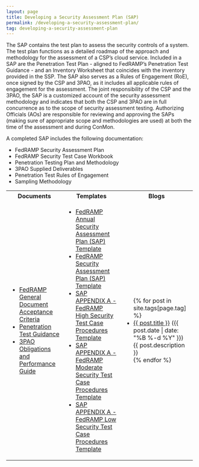 ```yaml
---
layout: page
title: Developing a Security Assessment Plan (SAP)
permalink: /developing-a-security-assessment-plan/
tag: developing-a-security-assessment-plan
---
```

<p>The SAP contains the test plan to assess the security controls of a system. The test plan functions as a detailed roadmap of the approach and methodology for the assessment of a CSP’s cloud service. Included in a SAP are the Penetration Test Plan - aligned to FedRAMP’s Penetration Test Guidance - and an Inventory Worksheet that coincides with the inventory provided in the SSP. The SAP also serves as a Rules of Engagement (RoE), once signed by the CSP and 3PAO, as it includes all applicable rules of engagement for the assessment. The joint responsibility of the CSP and the 3PAO, the SAP is a customized account of the security assessment methodology and indicates that both the CSP and 3PAO are in full concurrence as to the scope of security assessment testing. Authorizing Officials (AOs) are responsible for reviewing and approving the SAPs (making sure of appropriate scope and methodologies are used) at both the time of the assessment and during ConMon.</p>
<p>A completed SAP includes the following documentation:</p> 
<ul>
<li>FedRAMP Security Assessment Plan</li>
<li>FedRAMP Security Test Case Workbook</li>
<li>Penetration Testing Plan and Methodology</li>
<li>3PAO Supplied Deliverables
<li>Penetration Test Rules of Engagement</li>
<li>Sampling Methodology</li></li>
</ul>

<table class="usa-table">
<tr>
<th scope="col">Documents</th>
<th scope="col">Templates</th>
<th scope="col">Blogs</th>
</tr>
<td>
<ul>
<li><a href="{{site.baseurl}}/assets/resources/documents/FedRAMP_General_Document_Acceptance_Criteria.pdf">FedRAMP General Document Acceptance Criteria</a></li>
<li><a href="{{site.baseurl}}/assets/resources/documents/CSP_Penetration_Test_Guidance.pdf">Penetration Test Guidance</a></li>
<li><a href="{{site.baseurl}}/assets/resources/documents/3PAO_Obligations_and_Performance_Guide.pdf">3PAO Obligations and Performance Guide</a></li>
</ul>
</td>
<td>
<ul>
<li><a href="{{site.baseurl}}/assets/resources/templates/FedRAMP-Annual-SAP-Template.docx">FedRAMP Annual Security Assessment Plan (SAP) Template</a></li>
<li><a href="{{site.baseurl}}/assets/resources/templates/FedRAMP-SAP-Template.docx">FedRAMP Security Assessment Plan (SAP) Template</a></li>
<li><a href="{{site.baseurl}}/assets/resources/templates/SAP-AA-FedRAMP-High-Security-Test-Case-Procedures-Template.xlsx">SAP APPENDIX A - FedRAMP High Security Test Case Procedures Template</a></li>  
<li><a href="{{site.baseurl}}/assets/resources/templates/SAP-AA-FedRAMP-Moderate-Security-Test-Case-Procedures-Template.xlsx">SAP APPENDIX A - FedRAMP Moderate Security Test Case Procedures Template</a></li>   
<li><a href="{{site.baseurl}}/assets/resources/templates/SAP-AA-FedRAMP-Low-Security-Test-Case-Procedures-Template.xlsx">SAP APPENDIX A - FedRAMP Low Security Test Case Procedures Template</a></li>    
</ul>
</td>
<td>
<ul>
{% for post in site.tags[page.tag] %}
  <li><a href="{{ post.url }}">{{ post.title }}</a> ({{ post.date | date: "%B %-d %Y" }})<br>
    {{ post.description }}
  </li>
{% endfor %}
</ul>
</td>
